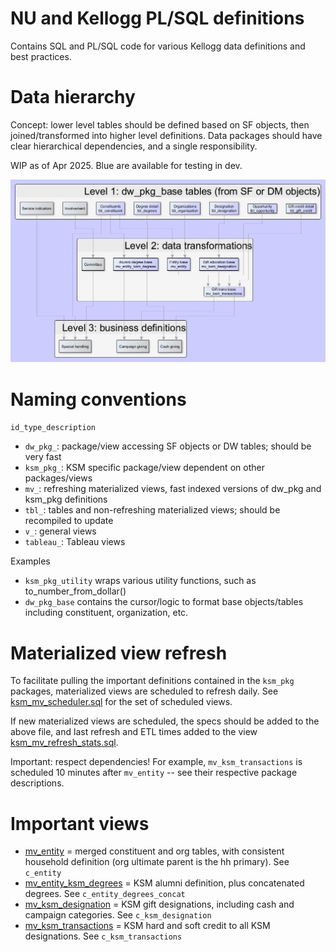 # NU and Kellogg PL/SQL definitions

Contains SQL and PL/SQL code for various Kellogg data definitions and best practices.

# Data hierarchy

Concept: lower level tables should be defined based on SF objects, then joined/transformed into higher level definitions. Data packages should have clear hierarchical dependencies, and a single responsibility.

WIP as of Apr 2025. Blue are available for testing in dev.

![data_hierarchy.png](images/data_hierarchy.png "Proposed data hierarchy")

# Naming conventions

`id_type_description`

 * `dw_pkg_`: package/view accessing SF objects or DW tables; should be very fast
 * `ksm_pkg_`: KSM specific package/view dependent on other packages/views
 * `mv_`: refreshing materialized views, fast indexed versions of dw_pkg and ksm_pkg definitions
 * `tbl_`: tables and non-refreshing materialized views; should be recompiled to update
 * `v_`: general views
 * `tableau_`: Tableau views

Examples

 * `ksm_pkg_utility` wraps various utility functions, such as to_number_from_dollar()
 * `dw_pkg_base` contains the cursor/logic to format base objects/tables including constituent, organization, etc.

# Materialized view refresh

To facilitate pulling the important definitions contained in the `ksm_pkg` packages, materialized views are scheduled to refresh daily. See [ksm_mv_scheduler.sql](tables/ksm_mv_scheduler.sql) for the set of scheduled views.

If new materialized views are scheduled, the specs should be added to the above file, and last refresh and ETL times added to the view [ksm_mv_refresh_stats.sql](tables/ksm_mv_refresh_stats.sql).

Important: respect dependencies! For example, `mv_ksm_transactions` is scheduled 10 minutes after `mv_entity` -- see their respective package descriptions.

# Important views

 * [mv_entity](packages/ksm_pkg_entity.pck) = merged constituent and org tables, with consistent household definition (org ultimate parent is the hh primary). See `c_entity`
 * [mv_entity_ksm_degrees](packages/ksm_pkg_degrees.pck) = KSM alumni definition, plus concatenated degrees. See `c_entity_degrees_concat`
 * [mv_ksm_designation](packages/ksm_pkg_designation.pck) = KSM gift designations, including cash and campaign categories. See `c_ksm_designation`
 * [mv_ksm_transactions](packages/ksm_pkg_gifts.pck) = KSM hard and soft credit to all KSM designations. See `c_ksm_transactions`